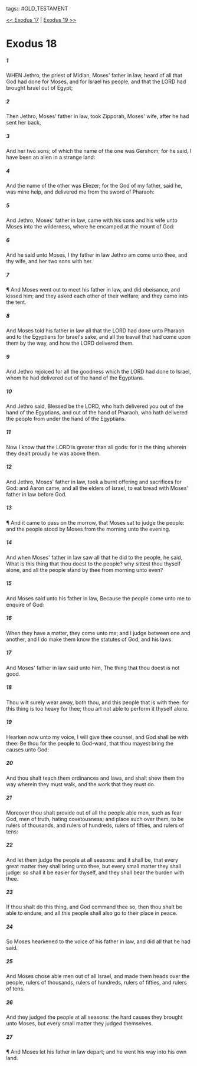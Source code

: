 tags:: #OLD_TESTAMENT

[<< Exodus 17](OLD_TESTAMENT/02_Exodus/Exodus_17.md) | [Exodus 19 >>](OLD_TESTAMENT/02_Exodus/Exodus_19.md)

# Exodus 18

##### 1

WHEN Jethro, the priest of Midian, Moses' father in law, heard of all that God had done for Moses, and for Israel his people, and that the LORD had brought Israel out of Egypt;

##### 2

Then Jethro, Moses' father in law, took Zipporah, Moses' wife, after he had sent her back,

##### 3

And her two sons; of which the name of the one was Gershom; for he said, I have been an alien in a strange land:

##### 4

And the name of the other was Eliezer; for the God of my father, said he, was mine help, and delivered me from the sword of Pharaoh:

##### 5

And Jethro, Moses' father in law, came with his sons and his wife unto Moses into the wilderness, where he encamped at the mount of God:

##### 6

And he said unto Moses, I thy father in law Jethro am come unto thee, and thy wife, and her two sons with her.

##### 7

¶ And Moses went out to meet his father in law, and did obeisance, and kissed him; and they asked each other of their welfare; and they came into the tent.

##### 8

And Moses told his father in law all that the LORD had done unto Pharaoh and to the Egyptians for Israel's sake, and all the travail that had come upon them by the way, and how the LORD delivered them.

##### 9

And Jethro rejoiced for all the goodness which the LORD had done to Israel, whom he had delivered out of the hand of the Egyptians.

##### 10

And Jethro said, Blessed be the LORD, who hath delivered you out of the hand of the Egyptians, and out of the hand of Pharaoh, who hath delivered the people from under the hand of the Egyptians.

##### 11

Now I know that the LORD is greater than all gods: for in the thing wherein they dealt proudly he was above them.

##### 12

And Jethro, Moses' father in law, took a burnt offering and sacrifices for God: and Aaron came, and all the elders of Israel, to eat bread with Moses' father in law before God.

##### 13

¶ And it came to pass on the morrow, that Moses sat to judge the people: and the people stood by Moses from the morning unto the evening.

##### 14

And when Moses' father in law saw all that he did to the people, he said, What is this thing that thou doest to the people? why sittest thou thyself alone, and all the people stand by thee from morning unto even?

##### 15

And Moses said unto his father in law, Because the people come unto me to enquire of God:

##### 16

When they have a matter, they come unto me; and I judge between one and another, and I do make them know the statutes of God, and his laws.

##### 17

And Moses' father in law said unto him, The thing that thou doest is not good.

##### 18

Thou wilt surely wear away, both thou, and this people that is with thee: for this thing is too heavy for thee; thou art not able to perform it thyself alone.

##### 19

Hearken now unto my voice, I will give thee counsel, and God shall be with thee: Be thou for the people to God-ward, that thou mayest bring the causes unto God:

##### 20

And thou shalt teach them ordinances and laws, and shalt shew them the way wherein they must walk, and the work that they must do.

##### 21

Moreover thou shalt provide out of all the people able men, such as fear God, men of truth, hating covetousness; and place such over them, to be rulers of thousands, and rulers of hundreds, rulers of fifties, and rulers of tens:

##### 22

And let them judge the people at all seasons: and it shall be, that every great matter they shall bring unto thee, but every small matter they shall judge: so shall it be easier for thyself, and they shall bear the burden with thee.

##### 23

If thou shalt do this thing, and God command thee so, then thou shalt be able to endure, and all this people shall also go to their place in peace.

##### 24

So Moses hearkened to the voice of his father in law, and did all that he had said.

##### 25

And Moses chose able men out of all Israel, and made them heads over the people, rulers of thousands, rulers of hundreds, rulers of fifties, and rulers of tens.

##### 26

And they judged the people at all seasons: the hard causes they brought unto Moses, but every small matter they judged themselves.

##### 27

¶ And Moses let his father in law depart; and he went his way into his own land.
